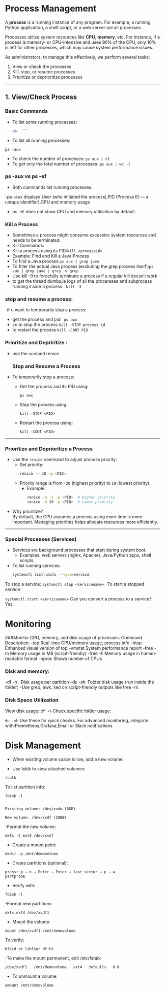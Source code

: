# Process Management

A **process** is a running instance of any program. For example, a running Python application, a shell script, or a web server are all processes.

Processes utilize system resources like **CPU**, **memory**, etc. For instance, if a process is memory- or CPU-intensive and uses 90% of the CPU, only 10% is left for other processes, which may cause system performance issues.

As administrators, to manage this effectively, we perform several tasks:

1. View or check the processes
2. Kill, stop, or resume processes
3. Prioritize or deprioritize processes

---

## 1. View/Check Process

### Basic Commands

- To list some running processes:
  ```bash
  ps  ```
- To list all running processes:
```
ps -aux
```
- To check the number of processes:
  ``` ps aux | nl ```
- To get only the total number of processes:
``` ps aux | wc -l ```  
### ps -aux vs ps -ef
- Both commands list running processes.

-ps -aux displays:User (who initiated the process),PID (Process ID — a unique identifier),CPU and memory usage

- ps -ef does not show CPU and memory utilization by default.
### Kill a Process
- Sometimes a process might consume excessive system resources and needs to be terminated.
- Kill Commands:
- Kill a process using its PID:```kill <processid>```
- Example: Find and Kill a Java Process
- To find a Java process:``` ps aux | grep java ```
- To filter the actual Java process (excluding the grep process itself):```ps aux | grep java | grep -v grep  ```
- Use kill -9 <PID> to forcefully terminate a process if a regular kill doesn’t work
- to get the thread dumbs,ie logs of all the procersses and subprocess running inside a process :
  ``` kill -3 ```
### stop and resume a process:
-if u want to temporarily stop a process:
- get the process and pid ``` ps awx```
- so to stop the process ``` kill -STOP process id ```
- to restart the process ``` kill -CONT PID ```
### Prioritize and Depriritize :
- use the comand renice
  ### Stop and Resume a Process

- To temporarily stop a process:
  - Get the process and its PID using:
    ```
    ps awx
    ```
  - Stop the process using:
    ```
    kill -STOP <PID>
    ```
  - Restart the process using:
    ```
    kill -CONT <PID>
    ```

---

### Prioritize and Deprioritize a Process

- Use the `renice` command to adjust process priority:
  - Set priority:
    ```bash
    renice -n 10 -p <PID>
    ```
  - Priority range is from `-20` (highest priority) to `19` (lowest priority).
    - Example:
      ```bash
      renice -n -5 -p <PID>  # Higher priority
      renice -n 10 -p <PID>  # Lower priority
      ```
- Why prioritize?  
  By default, the CPU assumes a process using more time is more important. Managing priorities helps allocate resources more efficiently.

---

### Special Processes (Services)

- Services are background processes that start during system boot.
  - Examples: web servers (nginx, Apache), Java/Python apps, shell scripts
- To list running services:
  ```bash
  systemctl list-units --type=service
To stop a service:
```systemctl stop <servicename> ```
To start a stopped service:

```systemctl start <servicename>```
Can you convert a process to a service? Yes.
# Monitoring
###Monitor CPU, memory, and disk usage of processes:
Command	Description:
-top	Real-time CPU/memory usage, process info
-htop	Enhanced visual version of top
-vmstat	System performance report
-free -m	Memory usage in MB (script-friendly)
-free -h	Memory usage in human-readable format
-nproc	Shows number of CPUs

### Disk and memory:

-df -h           : Disk usage per partition
-du -sh          :Folder disk usage (run inside the folder)
-Use grep, awk, sed on script-friendly outputs like free -m.
### Disk Space Utilization
View disk usage:
```df -h```
Check specific folder usage:

```du -sh```
Use these for quick checks. For advanced monitoring, integrate with:Prometheus,Grafana,Email or Slack notifications
# Disk Management
- When existing volume space is low, add a new volume:

- Use lsblk to view attached volumes:
```
lsblk
```
To list partition info:
```
fdisk -l
```
```Example:

Existing volume: /dev/xvda (8GB)

New volume: /dev/xvdf (10GB)
````

-Format the new volume:
```
mkfs -t ext4 /dev/xvdf
```
- Create a mount point:
 ```
mkdir -p /mnt/demovolume
```
- Create partitions (optional):
```gdisk /dev/xvdf
press: p → n → Enter → Enter → last sector → p → w
partprobe
```
- Verify with:
```
fdisk -l
```
-Format new partitions:

```
mkfs.ext4 /dev/xvdf1
```
- Mount the volume:
```
mount /dev/xvdf1 /mnt/demovolume
```
To verify:
```
blkid or lsblkor df-ht
```

-To make the mount permanent, edit /etc/fstab:

```
/dev/xvdf1   /mnt/demovolume   ext4   defaults   0 0
```
- To unmount a volume:
```
umount /mnt/demovolume
```







